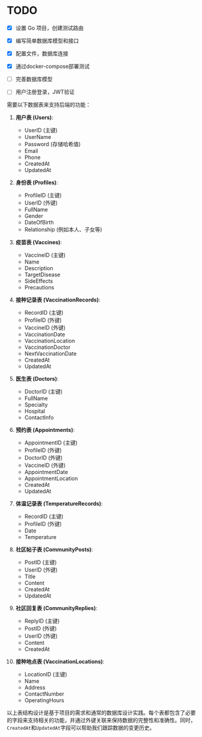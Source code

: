 # TODO

- [x] 设置 Go 项目，创建测试路由
- [x] 编写简单数据库模型和接口
- [x] 配置文件，数据库连接
- [x] 通过docker-compose部署测试
- [ ] 完善数据库模型
- [ ] 用户注册登录，JWT验证


需要以下数据表来支持后端的功能：

1. **用户表 (Users)**:
    - UserID (主键)
    - UserName
    - Password (存储哈希值)
    - Email
    - Phone
    - CreatedAt
    - UpdatedAt

2. **身份表 (Profiles)**:
    - ProfileID (主键)
    - UserID (外键)
    - FullName
    - Gender
    - DateOfBirth
    - Relationship (例如本人、子女等)

3. **疫苗表 (Vaccines)**:
    - VaccineID (主键)
    - Name
    - Description
    - TargetDisease
    - SideEffects
    - Precautions

4. **接种记录表 (VaccinationRecords)**:
    - RecordID (主键)
    - ProfileID (外键)
    - VaccineID (外键)
    - VaccinationDate
    - VaccinationLocation
    - VaccinationDoctor
    - NextVaccinationDate
    - CreatedAt
    - UpdatedAt

5. **医生表 (Doctors)**:
    - DoctorID (主键)
    - FullName
    - Specialty
    - Hospital
    - ContactInfo

6. **预约表 (Appointments)**:
    - AppointmentID (主键)
    - ProfileID (外键)
    - DoctorID (外键)
    - VaccineID (外键)
    - AppointmentDate
    - AppointmentLocation
    - CreatedAt
    - UpdatedAt

7. **体温记录表 (TemperatureRecords)**:
    - RecordID (主键)
    - ProfileID (外键)
    - Date
    - Temperature

8. **社区帖子表 (CommunityPosts)**:
    - PostID (主键)
    - UserID (外键)
    - Title
    - Content
    - CreatedAt
    - UpdatedAt

9. **社区回复表 (CommunityReplies)**:
    - ReplyID (主键)
    - PostID (外键)
    - UserID (外键)
    - Content
    - CreatedAt

10. **接种地点表 (VaccinationLocations)**:
    - LocationID (主键)
    - Name
    - Address
    - ContactNumber
    - OperatingHours

以上表结构设计是基于项目的需求和通常的数据库设计实践。每个表都包含了必要的字段来支持相关的功能，并通过外键关联来保持数据的完整性和准确性。同时，`CreatedAt`和`UpdatedAt`字段可以帮助我们跟踪数据的变更历史。
